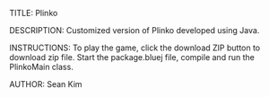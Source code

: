 
TITLE: Plinko

DESCRIPTION: Customized version of Plinko developed using Java.

INSTRUCTIONS: To play the game, click the download ZIP button to download zip file. Start the package.bluej file, compile and run the PlinkoMain class.

AUTHOR: Sean Kim


